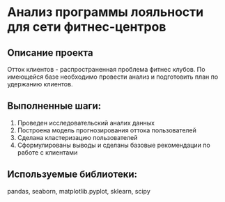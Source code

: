 # Анализ программы лояльности для сети фитнес-центров
## Описание проекта
Отток клиентов - распространенная проблема фитнес клубов. По имеющейся базе необходимо провести анализ и подготовить план по удержанию клиентов.
## Выполненные шаги:
1. Проведен исследовательский аналих данных
2. Построена модель прогнозирования оттока пользователей
3. Сделана кластеризацию пользователей
4. Сформулированы выводы и сделаны базовые рекомендации по работе с клиентами
## Используемые библиотеки:
pandas, seaborn, matplotlib.pyplot, sklearn, scipy
